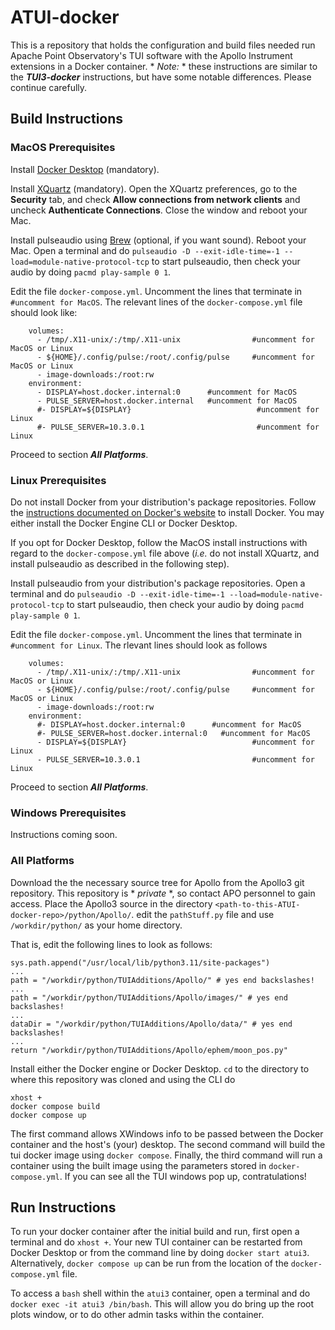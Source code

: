 # ATUI-docker

This is a repository that holds the configuration and build files needed run Apache Point Observatory's TUI software with the Apollo Instrument extensions in a Docker container. * *Note:* * these instructions are similar to the ***TUI3-docker*** instructions, but have some notable differences. Please continue carefully.

## Build Instructions

### MacOS Prerequisites

Install [Docker Desktop](https://www.docker.com/) (mandatory).

Install [XQuartz](https://www.xquartz.org/) (mandatory). Open the XQuartz preferences, go to the **Security** tab, and check **Allow connections from network clients** and uncheck **Authenticate Connections**. Close the window and reboot your Mac.

Install pulseaudio using [Brew](https://formulae.brew.sh/formula/repo) (optional, if you want sound). Reboot your Mac. Open a terminal and do ```pulseaudio -D --exit-idle-time=-1 --load=module-native-protocol-tcp``` to  start pulseaudio, then check your audio by doing ```pacmd play-sample 0 1```.

Edit the file ```docker-compose.yml```. Uncomment the lines that terminate in ```#uncomment for MacOS```. The relevant lines of the ```docker-compose.yml``` file should look like:
```
    volumes:
      - /tmp/.X11-unix/:/tmp/.X11-unix                #uncomment for MacOS or Linux
      - ${HOME}/.config/pulse:/root/.config/pulse     #uncomment for MacOS or Linux
      - image-downloads:/root:rw
    environment:
      - DISPLAY=host.docker.internal:0		#uncomment for MacOS
      - PULSE_SERVER=host.docker.internal	#uncomment for MacOS
      #- DISPLAY=${DISPLAY}                            #uncomment for Linux
      #- PULSE_SERVER=10.3.0.1                         #uncomment for Linux
```
Proceed to section ***All Platforms***.

### Linux Prerequisites

Do not install Docker from your distribution's package repositories. Follow the [instructions documented on Docker's website](https://docs.docker.com/engine/) to install Docker. You may either install the Docker Engine CLI or Docker Desktop.

If you opt for Docker Desktop, follow the MacOS install instructions with regard to the ```docker-compose.yml``` file above (*i.e.* do not install XQuartz, and install pulseaudio as described in the following step).

Install pulseaudio from your distribution's package repositories. Open a terminal and do ```pulseaudio -D --exit-idle-time=-1 --load=module-native-protocol-tcp``` to  start pulseaudio, then check your audio by doing ```pacmd play-sample 0 1```.

Edit the file ```docker-compose.yml```. Uncomment the lines that terminate in ```#uncomment for Linux```. The rlevant lines should look as follows
```
    volumes:
      - /tmp/.X11-unix/:/tmp/.X11-unix                #uncomment for MacOS or Linux
      - ${HOME}/.config/pulse:/root/.config/pulse     #uncomment for MacOS or Linux
      - image-downloads:/root:rw
    environment:
      #- DISPLAY=host.docker.internal:0      #uncomment for MacOS
      #- PULSE_SERVER=host.docker.internal:0   #uncomment for MacOS
      - DISPLAY=${DISPLAY}                            #uncomment for Linux
      - PULSE_SERVER=10.3.0.1                         #uncomment for Linux
```
Proceed to section ***All Platforms***.

### Windows Prerequisites

Instructions coming soon.

### All Platforms

Download the the necessary source tree for Apollo from the Apollo3 git repository. This repository is * *private* *, so contact APO personnel to gain access. Place the Apollo3 source in the directory ```<path-to-this-ATUI-docker-repo>/python/Apollo/```. edit the ```pathStuff.py``` file and use ```/workdir/python/``` as your home directory.

That is, edit the following lines to look as follows:
```
sys.path.append("/usr/local/lib/python3.11/site-packages")
...
path = "/workdir/python/TUIAdditions/Apollo/" # yes end backslashes!
...
path = "/workdir/python/TUIAdditions/Apollo/images/" # yes end backslashes!
...
dataDir = "/workdir/python/TUIAdditions/Apollo/data/" # yes end backslashes!
...
return "/workdir/python/TUIAdditions/Apollo/ephem/moon_pos.py"
```

Install either the Docker engine or Docker Desktop. ```cd``` to the directory to where this repository was cloned and using the CLI do
```
xhost +
docker compose build
docker compose up
```
The first command allows XWindows info to be passed between the Docker container and the host's (your) desktop. The second command will build the tui docker image using ```docker compose```. Finally, the third command will run a container using the built image using the parameters stored in ```docker-compose.yml```. If you can see all the TUI windows pop up, contratulations!


## Run Instructions

To run your docker container after the initial build and run, first open a terminal and do ```xhost +```. Your new TUI container can be restarted from Docker Desktop or from the command line by doing ```docker start atui3```. Alternatively, ```docker compose up``` can be run from the location of the ```docker-compose.yml``` file.

To access a ```bash``` shell within the ```atui3``` container, open a terminal and do ```docker exec -it atui3 /bin/bash```. This will allow you do bring up the root plots window, or to do other admin tasks within the container.
